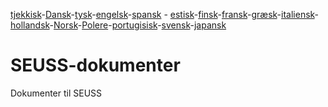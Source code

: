 [tjekkisk](README.cs.md)-[Dansk](README.da.md)-[tysk](README.de.md)-[engelsk](README.md)-[spansk](README.es.md) - [estisk](README.et.md)-[finsk](README.fi.md)-[fransk](README.fr.md)-[græsk](README.el.md)-[italiensk](README.it.md)-[hollandsk](README.nl.md)-[Norsk](README.no.md)-[Polere](README.pl.md)-[portugisisk](README.pt.md)-[svensk](README.sv.md)-[japansk](README.ja.md)

# SEUSS-dokumenter

Dokumenter til SEUSS
